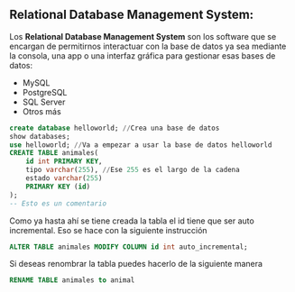## Relational Database Management System:

Los **Relational Database Management System** son los software que se encargan de permitirnos interactuar con la base de datos ya sea mediante la consola, una app o una interfaz gráfica para gestionar esas bases de datos:
- MySQL
- PostgreSQL
- SQL Server
- Otros más

```sql
create database helloworld; //Crea una base de datos
show databases;
use helloworld; //Va a empezar a usar la base de datos helloworld
CREATE TABLE animales(
	id int PRIMARY KEY,
	tipo varchar(255), //Ese 255 es el largo de la cadena
	estado varchar(255)
	PRIMARY KEY (id)
);
-- Esto es un comentario
```

Como ya hasta ahí se tiene creada la tabla el id tiene que ser auto incremental. Eso se hace con la siguiente instrucción
```sql
ALTER TABLE animales MODIFY COLUMN id int auto_incremental; 
```

Si deseas renombrar la tabla puedes hacerlo de la siguiente manera
```sql
RENAME TABLE animales to animal 
```
